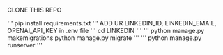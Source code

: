 CLONE THIS REPO 

'''
pip install requirements.txt
'''
ADD UR LINKEDIN_ID, LINKEDIN_EMAIL, OPENAI_API_KEY in .env file
'''
cd LINKEDIN
'''
'''
python manage.py makemigrations
python manage.py migrate
'''
'''
python manage.py runserver
'''